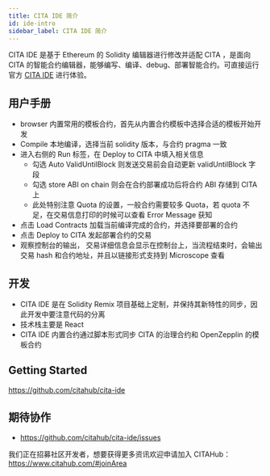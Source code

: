 ```yaml
---
title: CITA IDE 简介
id: ide-intro
sidebar_label: CITA IDE 简介
---
```


CITA IDE 是基于 Ethereum 的 Solidity 编辑器进行修改并适配 CITA ，是面向 CITA 的智能合约编辑器，能够编写、编译、debug、部署智能合约。可直接运行官方 [CITA IDE](https://cita-ide.citahub.com/) 进行体验。

## 用户手册

* browser 内置常用的模板合约，首先从内置合约模板中选择合适的模板开始开发
* Compile 本地编译，选择当前 solidity 版本，与合约 pragma 一致
* 进入右侧的 Run 标签，在 Deploy to CITA 中填入相关信息
    * 勾选 Auto ValidUntilBlock 则发送交易前会自动更新 validUntilBlock 字段
    * 勾选 store ABI on chain 则会在合约部署成功后将合约 ABI 存储到 CITA 上
    * 此处特别注意 Quota 的设置，一般合约需要较多 Quota，若 quota 不足，在交易信息打印的时候可以查看 Error Message 获知
* 点击 Load Contracts 加载当前编译完成的合约，并选择要部署的合约
* 点击 Deploy to CITA 发起部署合约的交易
* 观察控制台的输出， 交易详细信息会显示在控制台上，当流程结束时，会输出交易 hash 和合约地址，并且以链接形式支持到 Microscope 查看

## 开发

* CITA IDE 是在 Solidity Remix 项目基础上定制，并保持其新特性的同步，因此开发中要注意代码的分离
* 技术栈主要是 React
* CITA IDE 内置合约通过脚本形式同步 CITA 的治理合约和 OpenZepplin 的模板合约

## Getting Started

https://github.com/citahub/cita-ide

## 期待协作

* https://github.com/citahub/cita-ide/issues

我们正在招募社区开发者，想要获得更多资讯欢迎申请加入 CITAHub：https://www.citahub.com/#joinArea
